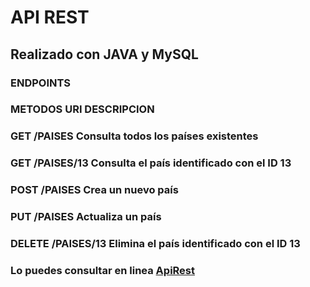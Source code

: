 # API REST 

## Realizado con JAVA y MySQL

### ENDPOINTS
### METODOS URI	        DESCRIPCION
### GET	    /PAISES	    Consulta todos los países existentes
### GET	    /PAISES/13	Consulta el país identificado con el ID 13
### POST	/PAISES	    Crea un nuevo país
### PUT	    /PAISES	    Actualiza un país
### DELETE  /PAISES/13	Elimina el país identificado con el ID 13


### Lo puedes consultar en linea [ApiRest](http://www.fmattaperdomo.co)

